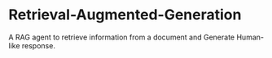 # Retrieval-Augmented-Generation
A RAG agent to retrieve information from a document and Generate Human-like response.
